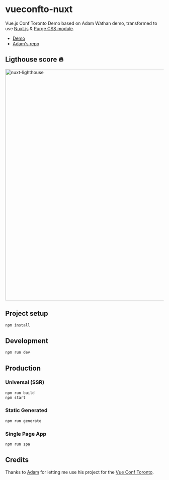 # vueconfto-nuxt

Vue.js Conf Toronto Demo based on Adam Wathan demo, transformed to use [Nuxt.js](https://github.com/nuxt/nuxt.js) & [Purge CSS module](https://github.com/Developmint/nuxt-purgecss).

- [Demo](https://vueconfto-nuxt.surge.sh/)
- [Adam's repo](https://github.com/adamwathan/vueconfto-demo)

## Ligthouse score :fire:

<img width="735" alt="nuxt-lighthouse" src="https://user-images.githubusercontent.com/904724/48637217-05b8cd00-e99b-11e8-943f-052b49c31be6.png">


## Project setup

```bash
npm install
```

## Development

```bash
npm run dev
```

## Production

### Universal (SSR)

```bash
npm run build
npm start
```

### Static Generated

```bash
npm run generate
```

### Single Page App

```bash
npm run spa
```

## Credits

Thanks to [Adam](https://github.com/adamwathan) for letting me use his project for the [Vue Conf Toronto](https://vuetoronto.com).
